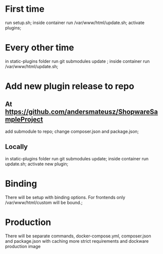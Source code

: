 # First time
run setup.sh; 
inside container run /var/www/html/update.sh;
activate plugins;

# Every other time
in static-plugins folder run git submodules update ;
inside container run /var/www/html/update.sh;

# Add new plugin release to repo
## At https://github.com/andersmateusz/ShopwareSampleProject
add submodule to repo;
change composer.json and package.json;
## Locally
in static-plugins folder run git submodules update;
inside container run update.sh;
activate new plugin;

# Binding
There will be setup with binding options. For frontends only /var/www/html/custom will be bound.;

# Production
There will be separate commands, docker-compose.yml, composer.json and package.json with caching more strict requirements and dockware production image 
